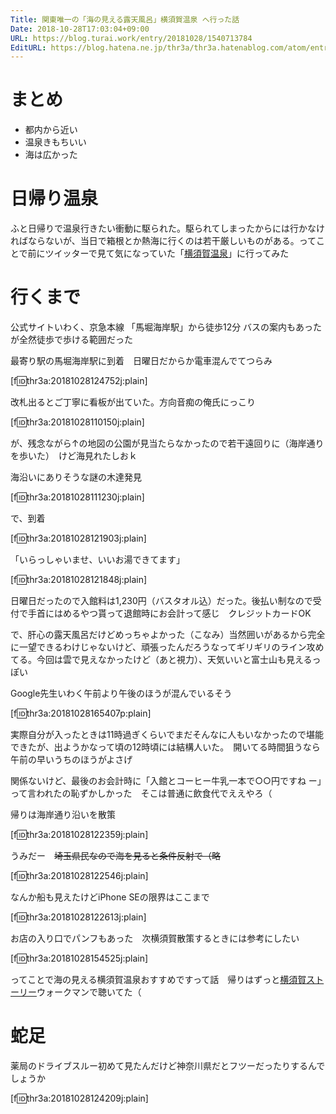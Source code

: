 ```yaml
---
Title: 関東唯一の「海の見える露天風呂」横須賀温泉 へ行った話
Date: 2018-10-28T17:03:04+09:00
URL: https://blog.turai.work/entry/20181028/1540713784
EditURL: https://blog.hatena.ne.jp/thr3a/thr3a.hatenablog.com/atom/entry/10257846132660970862
---
```


# まとめ

- 都内から近い
- 温泉きもちいい
- 海は広かった

# 日帰り温泉

ふと日帰りで温泉行きたい衝動に駆られた。駆られてしまったからには行かなければならないが、当日で箱根とか熱海に行くのは若干厳しいものがある。ってことで前にツイッターで見て気になっていた「[横須賀温泉](https://www.yurakirari.com/yura/yokosuka/)」に行ってみた

# 行くまで

公式サイトいわく、京急本線 「馬堀海岸駅」から徒歩12分 バスの案内もあったが全然徒歩で歩ける範囲だった

最寄り駅の馬堀海岸駅に到着　日曜日だからか電車混んでてつらみ

[f:id:thr3a:20181028124752j:plain]

改札出るとご丁寧に看板が出ていた。方向音痴の俺氏にっこり

[f:id:thr3a:20181028110150j:plain]

が、残念ながら↑の地図の公園が見当たらなかったので若干遠回りに（海岸通りを歩いた）　けど海見れたしおｋ

海沿いにありそうな謎の木達発見

[f:id:thr3a:20181028111230j:plain]

で、到着

[f:id:thr3a:20181028121903j:plain]

「いらっしゃいませ、いいお湯できてます」　

[f:id:thr3a:20181028121848j:plain]

日曜日だったので入館料は1,230円（バスタオル込）だった。後払い制なので受付で手首にはめるやつ貰って退館時にお会計って感じ　クレジットカードOK

で、肝心の露天風呂だけどめっちゃよかった（こなみ）当然囲いがあるから完全に一望できるわけじゃないけど、頑張ったんだろうなってギリギリのライン攻めてる。今回は雲で見えなかったけど（あと視力）、天気いいと富士山も見えるっぽい

Google先生いわく午前より午後のほうが混んでいるそう

[f:id:thr3a:20181028165407p:plain]

実際自分が入ったときは11時過ぎくらいでまだそんなに人もいなかったので堪能できたが、出ようかなって頃の12時頃には結構人いた。　開いてる時間狙うなら午前の早いうちのほうがよさげ

関係ないけど、最後のお会計時に「入館とコーヒー牛乳一本で○○円ですね
ー」って言われたの恥ずかしかった　そこは普通に飲食代でええやろ（

帰りは海岸通り沿いを散策

[f:id:thr3a:20181028122359j:plain]

うみだー　~~埼玉県民なので海を見ると条件反射で（略~~

[f:id:thr3a:20181028122546j:plain]

なんか船も見えたけどiPhone SEの限界はここまで

[f:id:thr3a:20181028122613j:plain]

お店の入り口でパンフもあった　次横須賀散策するときには参考にしたい

[f:id:thr3a:20181028154525j:plain]

ってことで海の見える横須賀温泉おすすめですって話　帰りはずっと[横須賀ストーリー](https://www.youtube.com/watch?v=TaVd-hPxUW4)ウォークマンで聴いてた（

# 蛇足

薬局のドライブスルー初めて見たんだけど神奈川県だとフツーだったりするんでしょうか

[f:id:thr3a:20181028124209j:plain]
